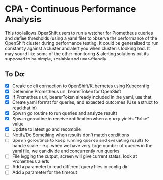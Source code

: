 # CPA - Continuous Performance Analysis


This tool allows OpenShift users to run a watcher for Prometheus queries and define thresholds (using a yaml file) to observe the performance of the OpenShift cluster during performance testing.  It could be generalized to run constantly against a cluster and alert you when cluster is looking bad. It may sound like some of the other monitoring & alerting solutions but its supposed to be simple, scalable and user-friendly.

## To Do:

* [x] Create oc cli connection to OpenShift/Kubernetes using Kubeconfig
* [x] Determine Prometheus url, bearerToken for OpenShift
* [x] If Prometheus url, bearerToken already included in the yaml, use that
* [x] Create yaml format for queries, and expected outcomes (Use a struct to read that in)
* [x] Spwan go routine to run queries and analyze results
* [x] Spwan goroutine to receive notification when a query yields "False" value
* [x] Update to latest go and recompile
* [ ] Notify/Do Something when results don't match conditions
* [ ] Spawn goroutines to keep running queries and evaluating results to handle scale - e.g. when we have very large number of queries in the yaml file, we can divide and concurrently run queries
* [ ] File logging the output, screen will give current status, look at Prometheus alerts
* [ ] Add a parameter to read different query files in config dir
* [ ] Add a parameter for the timeout
